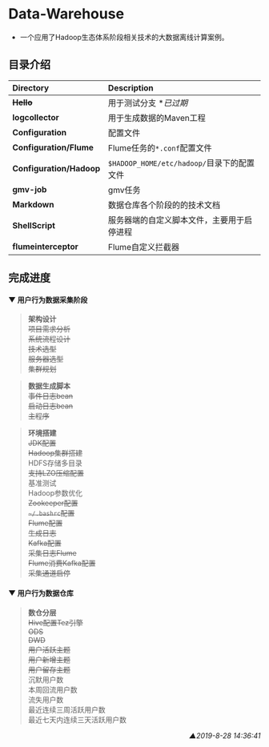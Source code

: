 # Data-Warehouse
* 一个应用了Hadoop生态体系阶段相关技术的大数据离线计算案例。

## 目录介绍
| Directory                | Description                                |
| :----------------------- | :----------------------------------------- |
| ~~**Hello**~~            | 用于测试分支  **已过期*                    |
| **logcollector**         | 用于生成数据的Maven工程                    |
| **Configuration**        | 配置文件                                   |
| **Configuration/Flume**  | Flume任务的`*.conf`配置文件                |
| **Configuration/Hadoop** | `$HADOOP_HOME/etc/hadoop/`目录下的配置文件 |
| **gmv-job**              | gmv任务<!-- 添加描述 -->                   |
| **Markdown**             | 数据仓库各个阶段的的技术文档               |
| **ShellScript**          | 服务器端的自定义脚本文件，主要用于启停进程 |
| **flumeinterceptor**     | Flume自定义拦截器                          |

## 完成进度

#### ▼ 用户行为数据采集阶段

>**架构设计**<br>~~项目需求分析~~<br>~~系统流程设计~~<br>~~技术选型~~<br>~~服务器选型~~<br>~~集群规划~~<br>

>**数据生成脚本**<br>~~事件日志bean~~<br>~~启动日志bean~~<br>~~主程序~~<br>

>**环境搭建**<br>~~JDK配置~~<br>~~Hadoop集群搭建~~<br>HDFS存储多目录<br>~~支持LZO压缩配置~~<br>基准测试<br>Hadoop参数优化<br>~~Zookeeper配置~~<br>~~`~/.bashrc`配置~~<br>~~Flume配置~~<br>~~生成日志~~<br>~~Kafka配置~~<br>~~采集日志Flume~~<br>~~Flume消费Kafka配置~~<br>~~采集通道启停~~<br>

#### ▼ 用户行为数据仓库

>**数仓分层**<br>~~Hive配置Tez引擎~~<br>~~ODS~~<br>~~DWD~~<br>~~用户活跃主题~~<br>~~用户新增主题~~<br>~~用户留存主题~~<br>沉默用户数<br>本周回流用户数<br>流失用户数<br>最近连续三周活跃用户数<br>最近七天内连续三天活跃用户数<br>

<p align="right"><i>▲2019-8-28 14:36:41</i></p>

